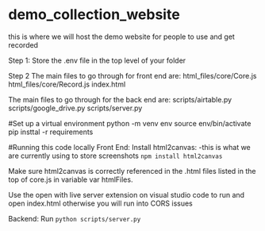 # demo_collection_website
this is where we will host the demo website for people to use and get recorded

Step 1:
Store the .env file in the top level of your folder

Step 2
The main files to go through for front end are:
html_files/core/Core.js
html_files/core/Record.js
index.html

The main files to go through for the back end are:
scripts/airtable.py
scripts/google_drive.py
scripts/server.py

#Set up a virtual environment
python -m venv env
source env/bin/activate
pip insttal -r requirements

#Running this code locally
Front End:
Install html2canvas: -this is what we are currently using to store screenshots
`npm install html2canvas`

Make sure html2canvas is correctly referenced in the .html files listed in the top of core.js in variable var htmlFiles.

Use the open with live server extension on visual studio code to run and open index.html otherwise you will run into CORS issues

Backend:
Run `python scripts/server.py`

